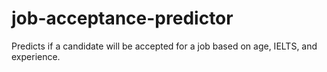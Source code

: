 # job-acceptance-predictor
Predicts if a candidate will be accepted for a job based on age, IELTS, and experience.

